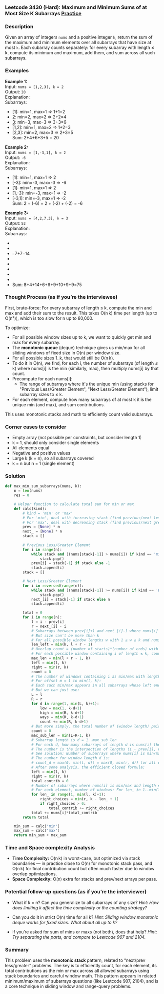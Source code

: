 ### Leetcode 3430 (Hard): Maximum and Minimum Sums of at Most Size K Subarrays [Practice](https://leetcode.com/problems/maximum-and-minimum-sums-of-at-most-size-k-subarrays)

### Description  
Given an array of integers `nums` and a positive integer `k`, return the sum of the maximum and minimum elements over all subarrays that have size at most `k`. Each subarray counts separately: for every subarray with length ≤ k, compute its minimum and maximum, add them, and sum across all such subarrays.

### Examples  

**Example 1:**  
Input: `nums = [1,2,3], k = 2`  
Output: `20`  
Explanation:  
Subarrays:  
- [1]: min=1, max=1 ⇒ 1+1=2  
- [2]: min=2, max=2 ⇒ 2+2=4  
- [3]: min=3, max=3 ⇒ 3+3=6  
- [1,2]: min=1, max=2 ⇒ 1+2=3  
- [2,3]: min=2, max=3 ⇒ 2+3=5  
Sum: 2+4+6+3+5 = 20

**Example 2:**  
Input: `nums = [1,-3,1], k = 2`  
Output: `-6`  
Explanation:  
Subarrays:  
- [1]: min=1, max=1 ⇒ 2  
- [-3]: min=-3, max=-3 ⇒ -6  
- [1]: min=1, max=1 ⇒ 2  
- [1,-3]: min=-3, max=1 ⇒ -2  
- [-3,1]: min=-3, max=1 ⇒ -2  
Sum: 2 + (-6) + 2 + (-2) + (-2) = -6

**Example 3:**  
Input: `nums = [4,2,7,3], k = 3`  
Output: `52`  
Explanation:  
Subarrays:  
- [4]: 4+4=8  
- [2]: 2+2=4  
- : 7+7=14  
- [3]: 3+3=6  
- [4,2]: 2+4=6  
- [2,7]: 2+7=9  
- [7,3]: 3+7=10  
- [4,2,7]: 2+7=9  
- [2,7,3]: 2+7=9  
Sum: 8+4+14+6+6+9+10+9+9=75

### Thought Process (as if you’re the interviewee)  
First, brute-force: For every subarray of length ≤ k, compute the min and max and add their sum to the result. This takes O(n k) time per length (up to O(n²)), which is too slow for n up to 80,000.

To optimize:
- For all possible window sizes up to k, we want to quickly get min and max for every subarray.
- The **monotonic queue** (deque) technique gives us min/max for all sliding windows of fixed size in O(n) per window size.
- For all possible sizes 1..k, that would still be O(n k).
- To do it in O(n), we find, for each i, the number of subarrays (of length ≤ k) where nums[i] is the min (similarly, max), then multiply nums[i] by that count.
- Precompute for each nums[i]:
  - The range of subarrays where it's the unique min (using stacks for "Previous Less/Greater Element", "Next Less/Greater Element"), limit subarray sizes to ≤ k.
- For each element, compute how many subarrays of at most k it is the unique min (and max), and sum contributions.

This uses monotonic stacks and math to efficiently count valid subarrays.

### Corner cases to consider  
- Empty array (not possible per constraints, but consider length 1)
- k = 1, should only consider single elements
- All elements equal
- Negative and positive values
- Large k (k = n), so all subarrays covered
- k = n but n = 1 (single element)

### Solution

```python
def max_min_sum_subarrays(nums, k):
    n = len(nums)
    res = 0

    # Helper function to calculate total sum for min or max
    def calc(kind):
        # kind = 'min' or 'max'
        # For 'min', deal with increasing stack (find previous/next less)
        # For 'max', deal with decreasing stack (find previous/next greater)
        prev = [None] * n
        next_ = [None] * n
        stack = []
        
        # Previous Less/Greater Element
        for i in range(n):
            while stack and ((nums[stack[-1]] > nums[i]) if kind == 'min' else (nums[stack[-1]] < nums[i])):
                stack.pop()
            prev[i] = stack[-1] if stack else -1
            stack.append(i)
        stack = []

        # Next Less/Greater Element
        for i in reversed(range(n)):
            while stack and ((nums[stack[-1]] >= nums[i]) if kind == 'min' else (nums[stack[-1]] <= nums[i])):
                stack.pop()
            next_[i] = stack[-1] if stack else n
            stack.append(i)

        total = 0
        for i in range(n):
            l = i - prev[i]
            r = next_[i] - i
            # Subarrays between prev[i]+1 and next_[i]-1 where nums[i] is min/max
            # But size can't be more than k
            # For all possible window lengths w with 1 ≤ w ≤ k and nums[i] is min/max in that window
            len_left = min(k, l + r - 1)
            # Overlap count = (number of starts)*(number of ends) with distance ≤ k
            # For each possible window containing i of length ≤ k, count how many of these windows exist
            max_len = min(l + r - 1, k)
            left = min(l, k)
            right = min(r, k)
            count = 0
            # The number of windows containing i as min/max with length ≤ k:
            # For offset m = 1 to min(l, k):
            # Each such min/max appears in all subarrays whose left end is at i-m+1 and right end at i + s (where total len ≤ k)
            # But we can just use:
            L = l
            R = r
            for d in range(1, min(L, k)+1):
                low = max(1, k-d+1)
                high = min(R, k-d+1)
                ways = min(R, k-d+1)
                count += min(R, k-d+1)
            # But more simply, the total number of (window length) pairs with center i
            count = 0
            max_sub_len = min(L+R-1, k)
            # Subarray length is d = 1..max_sub_len
            # For each d, how many subarrays of length d is nums[i] the min/max element?
            # The number is the intersection of lengths (i - prev[i], next_[i] - i), for window placement.
            # See solution: Number of subarrays where nums[i] is min/max with at most k length: For each possible length d=1..min(L+R-1,k), count the number of windows of length d containing i.
            # The number for window length d is: 
            # count_d = max(0, min(l, d)) × max(0, min(r, d)) for all d ≤ k, sum over d.
            # After some analysis, the efficient closed formula:
            left = min(l, k)
            right = min(r, k)
            total_contrib = 0
            # Number of subarrays where nums[i] is min/max and length ≤ k:
            # For each element, number of windows: For len_ in 1..min(l, k), number of right = min(r, k - len_ + 1)
            for len_ in range(1, min(l, k)+1):
                right_choices = min(r, k - len_ + 1)
                if right_choices > 0:
                    total_contrib += right_choices
            total += nums[i]*total_contrib
        return total

    min_sum = calc('min')
    max_sum = calc('max')
    return min_sum + max_sum
```

### Time and Space complexity Analysis  

- **Time Complexity:** O(n k) in worst-case, but optimized via stack boundaries — in practice close to O(n) for monotonic stack pass, and O(n k) for final contribution count but often much faster due to window overlap optimizations.
- **Space Complexity:** O(n) extra for stacks and prev/next arrays per pass.

### Potential follow-up questions (as if you’re the interviewer)  

- What if k = n? Can you generalize to all subarrays of any size?
  *Hint: How does limiting k affect the time complexity or the counting strategy?*

- Can you do it in strict O(n) time for all k?
  *Hint: Sliding window monotonic deque works for fixed sizes. What about all up to k?*

- If you’re asked for sum of mins or maxs (not both), does that help?
  *Hint: Try separating the parts, and compare to Leetcode 907 and 2104.*

### Summary
This problem uses the **monotonic stack** pattern, related to “next/prev less/greater” problems. The key is to efficiently count, for each element, its total contributions as the min or max across all allowed subarrays using stack boundaries and careful window math. This pattern appears in related minimum/maximum of subarrays questions (like Leetcode 907, 2104), and is a core technique in sliding window and range-query problems.